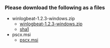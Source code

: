 ### Please download the following as a files

- winlogbeat-1.2.3-windows.zip
  - [winlogbeat-1.2.3-windows.zip](https://download.elastic.co/beats/winlogbeat/winlogbeat-1.2.3-windows.zip)
  - [sha1](https://download.elastic.co/beats/winlogbeat/winlogbeat-1.2.3-windows.zip.sha1.txt)
- pscx.msi
  - [pscx.msi](http://download-codeplex.sec.s-msft.com/Download/Release?ProjectName=pscx&DownloadId=923562&FileTime=130585918034470000&Build=20959)
